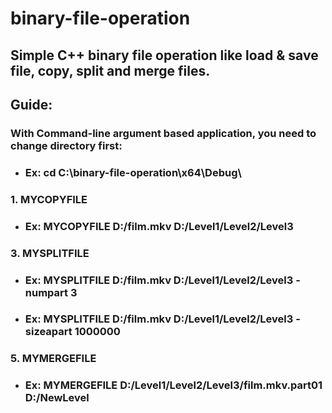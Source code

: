 # binary-file-operation
## Simple C++ binary file operation like load & save file, copy, split and merge files.
## Guide:
### With Command-line argument based application, you need to change directory first:
* ### Ex: cd C:\binary-file-operation\x64\Debug\

### 1. MYCOPYFILE
* ### Ex: MYCOPYFILE D:/film.mkv D:/Level1/Level2/Level3

### 3. MYSPLITFILE
* ### Ex: MYSPLITFILE D:/film.mkv D:/Level1/Level2/Level3 -numpart 3
* ### Ex: MYSPLITFILE D:/film.mkv D:/Level1/Level2/Level3 -sizeapart 1000000

### 5. MYMERGEFILE
* ### Ex: MYMERGEFILE D:/Level1/Level2/Level3/film.mkv.part01 D:/NewLevel
